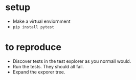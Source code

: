 # setup

 - Make a virtual enviornment
 - `pip install pytest`

# to reproduce

 - Discover tests in the test explorer as you normall would.
 - Run the tests. They should all fail.
 - Expand the exporer tree.
